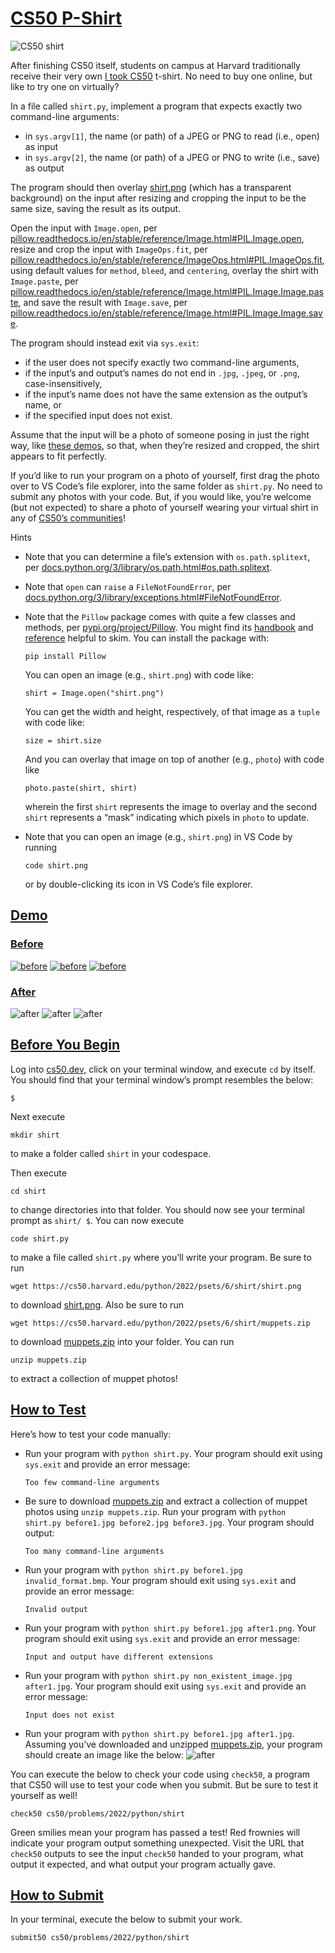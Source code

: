 

# [CS50 P-Shirt](#cs50-p-shirt)

<img src="took.png" class="w-100" alt="CS50 shirt" />

After finishing CS50 itself, students on campus at Harvard traditionally
receive their very own [I took
CS50](https://cs50.harvardshop.com/collections/print/products/i-took-cs50-unisex-t-shirt)
t-shirt. No need to buy one online, but like to try one on virtually?

In a file called `shirt.py`, implement a program that expects exactly
two command-line arguments:

-   in `sys.argv[1]`, the name (or path) of a
    JPEG or PNG to read (i.e., open) as input
-   in `sys.argv[2]`, the name (or path) of a
    JPEG or PNG to write (i.e., save) as output

The program should then overlay [shirt.png](shirt.png) (which has a
transparent background) on the input after resizing and cropping the
input to be the same size, saving the result as its output.

Open the input with `Image.open`, per
[pillow.readthedocs.io/en/stable/reference/Image.html#PIL.Image.open](https://pillow.readthedocs.io/en/stable/reference/Image.html#PIL.Image.open),
resize and crop the input with `ImageOps.fit`, per
[pillow.readthedocs.io/en/stable/reference/ImageOps.html#PIL.ImageOps.fit](https://pillow.readthedocs.io/en/stable/reference/ImageOps.html#PIL.ImageOps.fit),
using default values for `method`, `bleed`, and `centering`, overlay the
shirt with `Image.paste`, per
[pillow.readthedocs.io/en/stable/reference/Image.html#PIL.Image.Image.paste](https://pillow.readthedocs.io/en/stable/reference/Image.html#PIL.Image.Image.paste),
and save the result with `Image.save`, per
[pillow.readthedocs.io/en/stable/reference/Image.html#PIL.Image.Image.save](https://pillow.readthedocs.io/en/stable/reference/Image.html#PIL.Image.Image.save).

The program should instead exit via `sys.exit`:

-   if the user does not specify exactly two
    command-line arguments,
-   if the input’s and output’s names do not
    end in `.jpg`, `.jpeg`, or `.png`, case-insensitively,
-   if the input’s name does not have the
    same extension as the output’s name, or
-   if the specified input does not exist.

Assume that the input will be a photo of someone posing in just the
right way, like [these demos](#demos), so that, when they’re resized and
cropped, the shirt appears to fit perfectly.

If you’d like to run your program on a photo of yourself, first drag the
photo over to VS Code’s file explorer, into the same folder as
`shirt.py`. No need to submit any photos with your code. But, if you
would like, you’re welcome (but not expected) to share a photo of
yourself wearing your virtual shirt in any of [CS50’s
communities](https://cs50.harvard.edu/python/communities)!

Hints

-   Note that you can determine a file’s
    extension with `os.path.splitext`, per
    [docs.python.org/3/library/os.path.html#os.path.splitext](https://docs.python.org/3/library/os.path.html#os.path.splitext).

-   Note that `open` can `raise` a
    `FileNotFoundError`, per
    [docs.python.org/3/library/exceptions.html#FileNotFoundError](https://docs.python.org/3/library/exceptions.html#FileNotFoundError).

-   Note that the `Pillow` package comes with
    quite a few classes and methods, per
    [pypi.org/project/Pillow](https://pypi.org/project/Pillow/). You
    might find its
    [handbook](https://pillow.readthedocs.io/en/stable/handbook/) and
    [reference](https://pillow.readthedocs.io/en/stable/reference/)
    helpful to skim. You can install the package with:

    ``` highlight
    pip install Pillow
    ```

    You can open an image (e.g., `shirt.png`) with code like:

    ``` highlight
    shirt = Image.open("shirt.png")
    ```

    You can get the width and height, respectively, of that image as a
    `tuple` with code like:

    ``` highlight
    size = shirt.size
    ```

    And you can overlay that image on top of another (e.g., `photo`)
    with code like

    ``` highlight
    photo.paste(shirt, shirt)
    ```

    wherein the first `shirt` represents the image to overlay and the
    second `shirt` represents a “mask” indicating which pixels in
    `photo` to update.

-   Note that you can open an image (e.g.,
    `shirt.png`) in VS Code by running

    ``` highlight
    code shirt.png
    ```

    or by double-clicking its icon in VS Code’s file explorer.



## [Demo](#demo)



### [Before](#demos)

[<img src="before1.jpg" class="img-thumbnail w-25" alt="before" />](before1.jpg)
[<img src="before2.jpg" class="img-thumbnail w-25" alt="before" />](before2.jpg)
[<img src="before3.jpg" class="img-thumbnail w-25" alt="before" />](before3.jpg)



### [After](#after)

<img src="after1.jpg" class="img-thumbnail w-25" alt="after" />
<img src="after2.jpg" class="img-thumbnail w-25" alt="after" />
<img src="after3.jpg" class="img-thumbnail w-25" alt="after" />



## [Before You Begin](#before-you-begin)

Log into [cs50.dev](https://cs50.dev/), click on your terminal window,
and execute `cd` by itself. You should find that your terminal window’s
prompt resembles the below:

``` highlight
$
```

Next execute

``` highlight
mkdir shirt
```

to make a folder called `shirt` in your codespace.

Then execute

``` highlight
cd shirt
```

to change directories into that folder. You should now see your terminal
prompt as `shirt/ $`. You can now execute

``` highlight
code shirt.py
```

to make a file called `shirt.py` where you’ll write your program. Be
sure to run

``` highlight
wget https://cs50.harvard.edu/python/2022/psets/6/shirt/shirt.png
```

to download [shirt.png](shirt.png). Also be sure to run

``` highlight
wget https://cs50.harvard.edu/python/2022/psets/6/shirt/muppets.zip
```

to download [muppets.zip](muppets.zip) into your folder. You can run

``` highlight
unzip muppets.zip
```

to extract a collection of muppet photos!



## [How to Test](#how-to-test)

Here’s how to test your code manually:

-   Run your program with `python shirt.py`.
    Your program should exit using `sys.exit` and provide an error
    message:
    ``` highlight
    Too few command-line arguments
    ```
-   Be sure to download
    [muppets.zip](muppets.zip) and extract a collection of muppet photos
    using `unzip muppets.zip`. Run your program with
    `python shirt.py before1.jpg before2.jpg before3.jpg`. Your program
    should output:
    ``` highlight
    Too many command-line arguments
    ```
-   Run your program with
    `python shirt.py before1.jpg invalid_format.bmp`. Your program
    should exit using `sys.exit` and provide an error message:
    ``` highlight
    Invalid output
    ```
-   Run your program with
    `python shirt.py before1.jpg after1.png`. Your program should exit
    using `sys.exit` and provide an error message:
    ``` highlight
    Input and output have different extensions
    ```
-   Run your program with
    `python shirt.py non_existent_image.jpg after1.jpg`. Your program
    should exit using `sys.exit` and provide an error message:
    ``` highlight
    Input does not exist
    ```
-   Run your program with
    `python shirt.py before1.jpg after1.jpg`. Assuming you’ve downloaded
    and unzipped [muppets.zip](muppets.zip), your program should create
    an image like the below:
    <img src="after1.jpg" class="w-25" alt="after" />

You can execute the below to check your code using `check50`, a program
that CS50 will use to test your code when you submit. But be sure to
test it yourself as well!

``` highlight
check50 cs50/problems/2022/python/shirt
```

Green smilies mean your program has passed a test! Red frownies will
indicate your program output something unexpected. Visit the URL that
`check50` outputs to see the input `check50` handed to your program,
what output it expected, and what output your program actually gave.



## [How to Submit](#how-to-submit)

In your terminal, execute the below to submit your work.

``` highlight
submit50 cs50/problems/2022/python/shirt
```
